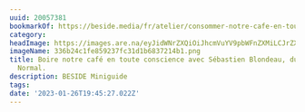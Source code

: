 ```yaml
---
uuid: 20057381
bookmarkOf: https://beside.media/fr/atelier/consommer-notre-cafe-en-toute-conscience/
category: 
headImage: https://images.are.na/eyJidWNrZXQiOiJhcmVuYV9pbWFnZXMiLCJrZXkiOiIyMDA1NzM4MS9vcmlnaW5hbF8zMzZiMjRjMWZlODU5MjM3ZmMzMWQxYjY4MzcyMTRiMS5wbmciLCJlZGl0cyI6eyJyZXNpemUiOnsid2lkdGgiOjEyMDAsImhlaWdodCI6MTIwMCwiZml0IjoiaW5zaWRlIiwid2l0aG91dEVubGFyZ2VtZW50Ijp0cnVlfSwid2VicCI6eyJxdWFsaXR5Ijo5MH0sImpwZWciOnsicXVhbGl0eSI6OTB9LCJyb3RhdGUiOm51bGx9fQ==?bc=0
imageName: 336b24c1fe859237fc31d1b6837214b1.png
title: Boire notre café en toute conscience avec Sébastien Blondeau, du balado Café
  Normal.
description: BESIDE Miniguide
tags: 
date: '2023-01-26T19:45:27.022Z'
---
```


